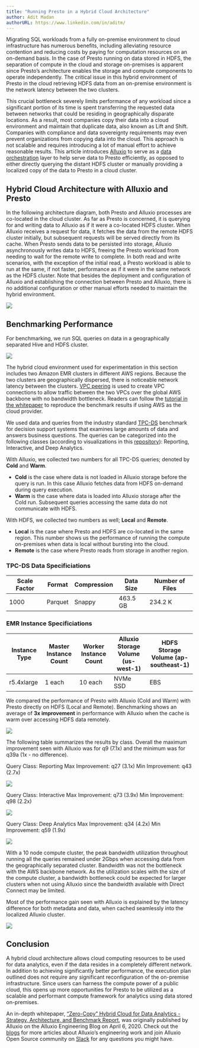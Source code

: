 ```yaml
---
title: "Running Presto in a Hybrid Cloud Architecture"
author: Adit Madan
authorURL: https://www.linkedin.com/in/aditm/
---
```


Migrating SQL workloads from a fully on-premise environment to cloud infrastructure has numerous benefits, including alleviating resource contention and reducing costs by paying for computation resources on an on-demand basis. In the case of Presto running on data stored in HDFS, the separation of compute in the cloud and storage on-premises is apparent since Presto’s architecture enables the storage and compute components to operate independently. The critical issue in this hybrid environment of Presto in the cloud retrieving HDFS data from an on-premise environment is the network latency between the two clusters.

This crucial bottleneck severely limits performance of any workload since a significant portion of its time is spent transferring the requested data between networks that could be residing in geographically disparate locations. As a result, most companies copy their data into a cloud environment and maintain that duplicate data, also known as Lift and Shift. Companies with compliance and data sovereignty requirements may even prevent organizations from copying data into the cloud. This approach is not scalable and requires introducing a lot of manual effort to achieve reasonable results. This article introduces [Alluxio](https://www.alluxio.io/) to serve as a [data orchestration](https://www.alluxio.io/data-orchestration/) layer to help serve data to Presto efficiently, as opposed to either directly querying the distant HDFS cluster or manually providing a localized copy of the data to Presto in a cloud cluster.

<!--truncate-->

## Hybrid Cloud Architecture with Alluxio and Presto

In the following architecture diagram, both Presto and Alluxio processes are co-located in the cloud cluster. As far as Presto is concerned, it is querying for and writing data to Alluxio as if it were a co-located HDFS cluster. When Alluxio receives a request for data, it fetches the data from the remote HDFS cluster initially, but subsequent requests will be served directly from its cache. When Presto sends data to be persisted into storage, Alluxio asynchronously writes data to HDFS, freeing the Presto workload from needing to wait for the remote write to complete. In both read and write scenarios, with the exception of the initial read, a Presto workload is able to run at the same, if not faster, performance as if it were in the same network as the HDFS cluster. Note that besides the deployment and configuration of Alluxio and establishing the connection between Presto and Alluxio, there is no additional configuration or other manual efforts needed to maintain the hybrid environment.

![](/img/blog/2020-07-17-alluxio-hybrid-cloud/PrestoAlluxioHadoop.png)

## Benchmarking Performance

For benchmarking, we run SQL queries on data in a geographically separated Hive and HDFS cluster.

![](/img/blog/2020-07-17-alluxio-hybrid-cloud/VPCPeering.png)

The hybrid cloud environment used for experimentation in this section includes two Amazon EMR clusters in different AWS regions. Because the two clusters are geographically dispersed, there is noticeable network latency between the clusters. [VPC peering](https://docs.aws.amazon.com/vpc/latest/peering/create-vpc-peering-connection.html) is used to create VPC connections to allow traffic between the two VPCs over the global AWS backbone with no bandwidth bottleneck. Readers can follow the [tutorial in the whitepaper](https://www.alluxio.io/resources/whitepapers/zero-copy-hybrid-cloud-for-data-analytics-strategy-architecture-and-benchmark-report/) to reproduce the benchmark results if using AWS as the cloud provider.

We used data and queries from the industry standard [TPC-DS](http://www.tpc.org/tpcds/) benchmark for decision support systems that examines large amounts of data and answers business questions. The queries can be categorized into the following classes (according to visualizations in this [repository](https://github.com/databricks/spark-sql-perf/blob/e9ef9788c2094aeb40c0f7d883b8c1cb0f852b74/src/main/notebooks/performance.dashboard.scala)): Reporting, Interactive, and Deep Analytics.

With Alluxio, we collected two numbers for all TPC-DS queries; denoted by **Cold** and **Warm**. 
- **Cold** is the case where data is not loaded in Alluxio storage before the query is run. In this case Alluxio fetches data from HDFS on-demand during query execution.
- **Warm** is the case where data is loaded into Alluxio storage after the Cold run. Subsequent queries accessing the same data do not communicate with HDFS. 

With HDFS, we collected two numbers as well; **Local** and **Remote**.
- **Local** is the case where Presto and HDFS are co-located in the same region. This number shows us the performance of running the compute on-premises when data is local without bursting into the cloud.
- **Remote** is the case where Presto reads from storage in another region.

### TPC-DS Data Specificiations

| Scale Factor | Format  | Compression | Data Size | Number of Files |
| ------------ | ------- | ----------- | --------- | --------------- |
| 1000         | Parquet | Snappy      | 463.5 GB  | 234.2 K         |

### EMR Instance Specificiations

| Instance Type | Master Instance Count | Worker Instance Count | Alluxio Storage Volume (us-west-1) | HDFS Storage Volume (ap-southeast-1) |
| ------------- | --------------------- | --------------------- | ---------------------------------- | ------------------------------------ |
| r5.4xlarge    | 1 each                | 10 each               | NVMe SSD                           | EBS                                  |

We compared the performance of Presto with Alluxio (Cold and Warm) with Presto directly on HDFS (Local and Remote). Benchmarking shows an average of **3x improvement** in performance with Alluxio when the cache is warm over accessing HDFS data remotely.

![](/img/blog/2020-07-17-alluxio-hybrid-cloud/AlluxioWarmVsHdfsRemote.png)

The following table summarizes the results by class. Overall the maximum improvement seen with Alluxio was for q9 (7.1x) and the minimum was for q39a (1x - no difference).

Query Class: Reporting
Max Improvement: q27 (3.1x)
Min Improvement:  q43 (2.7x)

![](/img/blog/2020-07-17-alluxio-hybrid-cloud/TpcdsReporting.png)

Query Class: Interactive
Max Improvement: q73 (3.9x)
Min Improvement:  q98 (2.2x)

![](/img/blog/2020-07-17-alluxio-hybrid-cloud/TpcdsInteractive.png)

Query Class: Deep Analytics
Max Improvement: q34 (4.2x)
Min Improvement:  q59 (1.9x)

![](/img/blog/2020-07-17-alluxio-hybrid-cloud/TpcdsDeepAnalytics.png)

With a 10 node compute cluster, the peak bandwidth utilization throughout running all the queries remained under 2Gbps when accessing data from the geographically separated cluster. Bandwidth was not the bottleneck with the AWS backbone network. As the utilization scales with the size of the compute cluster, a bandwidth bottleneck could be expected for larger clusters when not using Alluxio since the bandwidth available with Direct Connect may be limited.

Most of the performance gain seen with Alluxio is explained by the latency difference for both metadata and data, when cached seamlessly into the localized Alluxio cluster.


![](/img/blog/2020-07-17-alluxio-hybrid-cloud/TpcdsAll.png)

## Conclusion

A hybrid cloud architecture allows cloud computing resources to be used for data analytics, even if the data resides in a completely different network. In addition to achieving significantly better performance, the execution plan outlined does not require any significant reconfiguration of the on-premise infrastructure. Since users can harness the compute power of a public cloud, this opens up more opportunities for Presto to be utilized as a scalable and performant compute framework for analytics using data stored on-premises.

An in-depth whitepaper, [“Zero-Copy” Hybrid Cloud for Data Analytics - Strategy, Architecture, and Benchmark Report](https://www.alluxio.io/resources/whitepapers/zero-copy-hybrid-cloud-for-data-analytics-strategy-architecture-and-benchmark-report/), was originally published by Alluxio on the Alluxio Engineering Blog on April 6, 2020. Check out the [blogs](https://www.alluxio.io/blog/) for more articles about Alluxio’s engineering work and join Alluxio Open Source community on [Slack](http://alluxio-community.slack.com) for any questions you might have.

